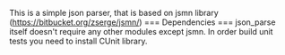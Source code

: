 This is a simple json parser, that is based on jsmn library (https://bitbucket.org/zserge/jsmn/)
=== Dependencies ===
json_parse itself doesn't require any other modules except jsmn.
In order build unit tests you need to install CUnit library.
